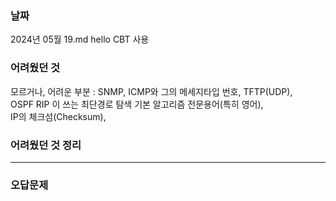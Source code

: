 <h3>날짜</h3>
2024년 05월 19.md  
hello CBT 사용  

<h3>어려웠던 것</h3>

모르거나, 어려운 부분 : SNMP, ICMP와 그의 메세지타입 번호, TFTP(UDP),  
OSPF RIP 이 쓰는 최단경로 탐색 기본 알고리즘 전문용어(특히 영어),  
IP의 체크섬(Checksum), 

<h3>어려웠던 것 정리</h3>

***

<h3>오답문제</h3>
